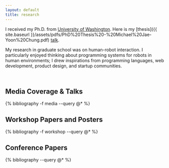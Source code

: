 ```yaml
---
layout: default
title: research
---
```


I received my Ph.D. from [University of Washington](https://www.cs.washington.edu/).
Here is my [thesis]({{ site.baseurl }}/assets/pdfs/PhD%20Thesis%20-%20Michael%20Jae-Yoon%20Chung.pdf) [talk](https://youtu.be/pTml6yEIjcw).

My research in graduate school was on human-robot interaction.
I particularly enjoyed thinking about programming systems for robots in human environments; I drew inspirations from programming languages, web development, product design, and startup communities.


<br>

## Media Coverage & Talks

{% bibliography -f media --query @* %}

## Workshop Papers and Posters

{% bibliography -f workshop --query @* %}

## Conference Papers

{% bibliography --query @* %}
